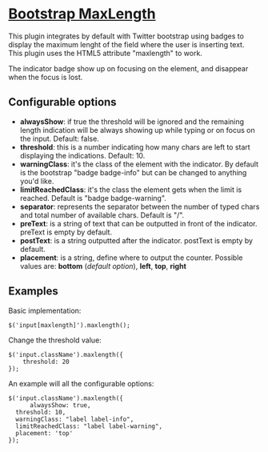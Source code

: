 # [Bootstrap MaxLength](http://mimo84.github.com/bootstrap-maxlength/)


This plugin integrates by default with Twitter bootstrap using badges to display the maximum lenght of the field where the user is inserting text. 
This plugin uses the HTML5 attribute "maxlength" to work.


The indicator badge show up on focusing on the element, and disappear when the focus is lost.

## Configurable options

 * **alwaysShow**: if true the threshold will be ignored and the remaining length indication will be always showing up while typing or on focus on the input. Default: false.
 * **threshold**: this is a number indicating how many chars are left to start displaying the indications. Default: 10.
 * **warningClass**: it's the class of the element with the indicator. By default is the bootstrap "badge badge-info" but can be changed to anything you'd like.
 * **limitReachedClass**: it's the class the element gets when the limit is reached. Default is "badge badge-warning".
 * **separator**: represents the separator between the number of typed chars and total number of available chars. Default is "/".
 * **preText**: is a string of text that can be outputted in front of the indicator. preText is empty by default.
 * **postText**: is a string outputted after the indicator. postText is empty by default.
 * **placement**: is a string, define where to output the counter. Possible values are: **bottom** (*default option*), **left**, **top**, **right**

## Examples

Basic implementation:

	$('input[maxlength]').maxlength();
	

Change the threshold value:

	$('input.className').maxlength({
		threshold: 20
	});
	
An example will all the configurable options:

	$('input.className').maxlength({
		  alwaysShow: true,
      threshold: 10,
      warningClass: "label label-info",
      limitReachedClass: "label label-warning",
      placement: 'top'
	});
	
